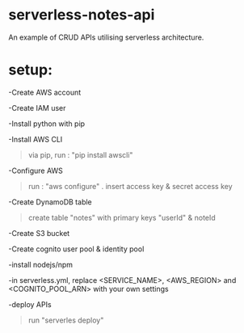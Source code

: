 # serverless-notes-api
An example of CRUD APIs utilising serverless architecture.

# setup:
-Create AWS account

-Create IAM user

-Install python with pip

-Install AWS CLI
 >via pip, run : "pip install awscli"
 
-Configure AWS
 >run : "aws configure" . 
 >insert access key & secret access key
 
-Create DynamoDB table
 >create table "notes" with primary keys "userId" & noteId
 
-Create S3 bucket

-Create cognito user pool & identity pool

-install nodejs/npm

-in serverless.yml, replace <SERVICE_NAME>, <AWS_REGION> and <COGNITO_POOL_ARN> with your own settings

-deploy APIs
 >run "serverles deploy"
